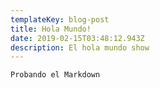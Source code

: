```yaml
---
templateKey: blog-post
title: Hola Mundo!
date: 2019-02-15T03:48:12.943Z
description: El hola mundo show
---
```

```
Probando el Markdown
```
